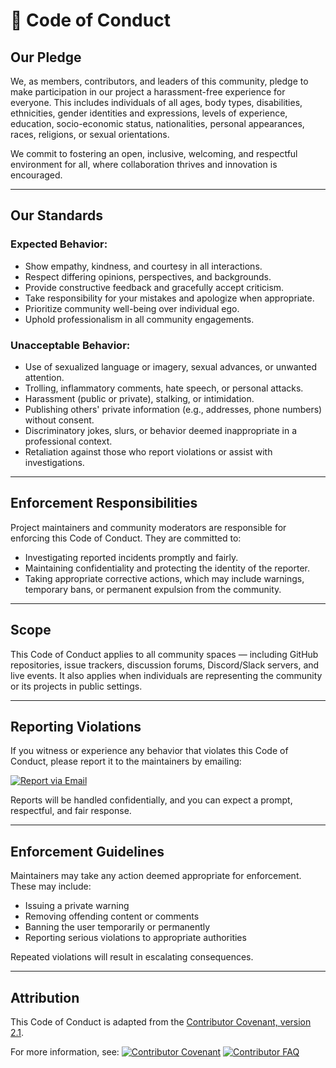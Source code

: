 # 📜 Code of Conduct

## Our Pledge

We, as members, contributors, and leaders of this community, pledge to make participation in our project a harassment-free experience for everyone. This includes individuals of all ages, body types, disabilities, ethnicities, gender identities and expressions, levels of experience, education, socio-economic status, nationalities, personal appearances, races, religions, or sexual orientations.

We commit to fostering an open, inclusive, welcoming, and respectful environment for all, where collaboration thrives and innovation is encouraged.

---

## Our Standards

### Expected Behavior:
- Show empathy, kindness, and courtesy in all interactions.
- Respect differing opinions, perspectives, and backgrounds.
- Provide constructive feedback and gracefully accept criticism.
- Take responsibility for your mistakes and apologize when appropriate.
- Prioritize community well-being over individual ego.
- Uphold professionalism in all community engagements.

### Unacceptable Behavior:
- Use of sexualized language or imagery, sexual advances, or unwanted attention.
- Trolling, inflammatory comments, hate speech, or personal attacks.
- Harassment (public or private), stalking, or intimidation.
- Publishing others' private information (e.g., addresses, phone numbers) without consent.
- Discriminatory jokes, slurs, or behavior deemed inappropriate in a professional context.
- Retaliation against those who report violations or assist with investigations.

---

## Enforcement Responsibilities

Project maintainers and community moderators are responsible for enforcing this Code of Conduct. They are committed to:
- Investigating reported incidents promptly and fairly.
- Maintaining confidentiality and protecting the identity of the reporter.
- Taking appropriate corrective actions, which may include warnings, temporary bans, or permanent expulsion from the community.

---

## Scope

This Code of Conduct applies to all community spaces — including GitHub repositories, issue trackers, discussion forums, Discord/Slack servers, and live events. It also applies when individuals are representing the community or its projects in public settings.

---

## Reporting Violations

If you witness or experience any behavior that violates this Code of Conduct, please report it to the maintainers by emailing:

[![Report via Email](https://img.shields.io/badge/Report%20to-nishangithub@gmail.com-blueviolet?style=flat&logo=gmail&logoColor=white)](mailto:nishangithub@gmail.com)

Reports will be handled confidentially, and you can expect a prompt, respectful, and fair response.

---

## Enforcement Guidelines

Maintainers may take any action deemed appropriate for enforcement. These may include:
- Issuing a private warning
- Removing offending content or comments
- Banning the user temporarily or permanently
- Reporting serious violations to appropriate authorities

Repeated violations will result in escalating consequences.

---

## Attribution

This Code of Conduct is adapted from the [Contributor Covenant, version 2.1](https://www.contributor-covenant.org/version/2/1/code_of_conduct/).

For more information, see:
[![Contributor Covenant](https://img.shields.io/badge/Contributor-Covenant%20v2.1-blueviolet?style=flat&logo=github&logoColor=black)](https://www.contributor-covenant.org)
[![Contributor FAQ](https://img.shields.io/badge/Read%20the-FAQ-blueviolet?style=flat&logo=github&logoColor=black)](https://www.contributor-covenant.org/faq)
